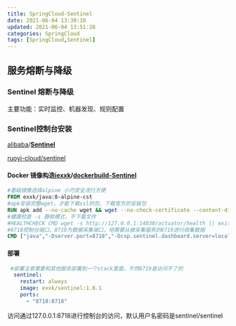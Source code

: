 ```yaml
---
title: SpringCloud-Sentinel
date: 2021-06-04 13:39:10
updated: 2021-06-04 13:51:28
categories: SpringCloud
tags: [SpringCloud,Sentinel]
---
```


## 服务熔断与降级

### Sentinel 熔断与降级

主要功能：实时监控、机器发现、规则配置

### Sentinel控制台安装

[alibaba](https://github.com/alibaba)/**[Sentinel](https://github.com/alibaba/Sentinel)**

[ruoyi-cloud/sentinel](http://doc.ruoyi.vip/ruoyi-cloud/cloud/sentinel.html#%E5%9F%BA%E6%9C%AC%E4%BB%8B%E7%BB%8D)

#### Docker 镜像构造[iexxk](https://github.com/iexxk)/**[dockerbuild-Sentinel](https://github.com/iexxk/dockerbuild-Sentinel)**

```dockerfile
#基础镜像选择alpine 小巧安全流行方便
FROM exxk/java:8-alpine-cst
#apk安装完整wget，才能下载ssl的包，下载官方的安装包
RUN apk add --no-cache wget && wget --no-check-certificate --content-disposition -q -O /app.jar https://github.com/alibaba/Sentinel/releases/download/1.8.1/sentinel-dashboard-1.8.1.jar
#健康检查 -s 静默模式，不下载文件
#HEALTHCHECK CMD wget -s http://127.0.0.1:14030/actuator/health || exit 1
#8718控制台端口，8719为数据采集端口，他需要从被采集服务的8719进行收集数据
CMD ["java","-Dserver.port=8718","-Dcsp.sentinel.dashboard.server=localhost:8718","-Dproject.name=sentinel-dashboard","-Dcsp.sentinel.api.port=8719","-jar","app.jar"]
```

#### 部署

```yaml
 #部署注意需要和其他服务部署到一个stack里面，不然8719是访问不了的
  sentinel:
    restart: always  
    image: exxk/sentinel:1.8.1
    ports:
      - "8718:8718"
```

访问通过127.0.0.1:8718进行控制台的访问，默认用户名密码是sentinel/sentinel

